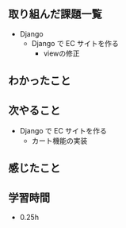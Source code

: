 ## 取り組んだ課題一覧
- Django
  - Django で EC サイトを作る
    - viewの修正
## わかったこと

## 次やること
  - Django で EC サイトを作る<br>
     - カート機能の実装 
## 感じたこと

## 学習時間
- 0.25h